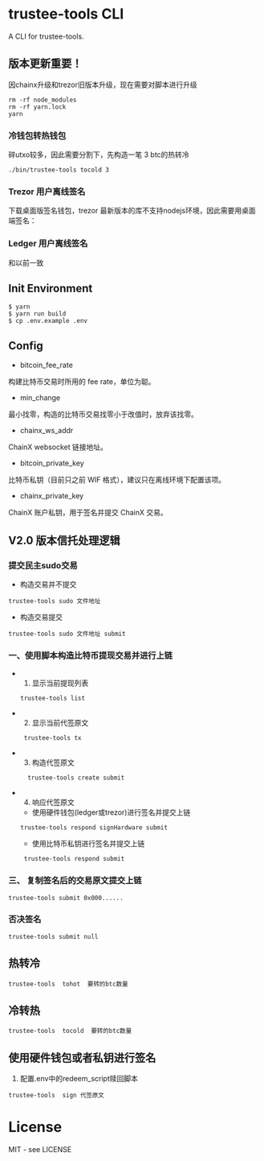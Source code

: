 # trustee-tools CLI

A CLI for trustee-tools.



## 版本更新重要！
因chainx升级和trezor旧版本升级，现在需要对脚本进行升级

```
rm -rf node_modules
rm -rf yarn.lock
yarn 
```
### 冷钱包转热钱包

碎utxo较多，因此需要分割下，先构造一笔 3 btc的热转冷
```
./bin/trustee-tools tocold 3
```
### Trezor 用户离线签名
下载桌面版签名钱包，trezor 最新版本的库不支持nodejs环境，因此需要用桌面端签名：


### Ledger 用户离线签名
和以前一致



## Init Environment

```shell
$ yarn
$ yarn run build
$ cp .env.example .env

```

## Config
- bitcoin_fee_rate

构建比特币交易时所用的 fee rate，单位为聪。

- min_change

最小找零，构造的比特币交易找零小于改值时，放弃该找零。

- chainx_ws_addr

ChainX websocket 链接地址。

- bitcoin_private_key

比特币私钥（目前只之前 WIF 格式），建议只在离线环境下配置该项。

- chainx_private_key

ChainX 账户私钥，用于签名并提交 ChainX 交易。

## V2.0 版本信托处理逻辑

### 提交民主sudo交易

* 构造交易并不提交
```
trustee-tools sudo 文件地址
```
* 构造交易提交
```
trustee-tools sudo 文件地址 submit
```
### 一、使用脚本构造比特币提现交易并进行上链
 
 * 1. 显示当前提现列表
    ```
    trustee-tools list
    
    ```
 * 2. 显示当前代签原文
   ```
    trustee-tools tx
   ```
 * 3. 构造代签原文
   ```
     trustee-tools create submit
   ```
 * 4. 响应代签原文
 
   * 使用硬件钱包(ledger或trezor)进行签名并提交上链 
   ```
   trustee-tools respond signHardware submit
   ```  
   * 使用比特币私钥进行签名并提交上链
   ```
    trustee-tools respond submit
   ```

### 三、 复制签名后的交易原文提交上链

```
trustee-tools submit 0x000......   
```

### 否决签名

```
trustee-tools submit null   
```

## 热转冷
```
trustee-tools  tohot  要转的btc数量
```

## 冷转热

```
trustee-tools  tocold  要转的btc数量
```

## 使用硬件钱包或者私钥进行签名

1. 配置.env中的redeem_script赎回脚本

```
trustee-tools  sign 代签原文
```
# License

MIT - see LICENSE

